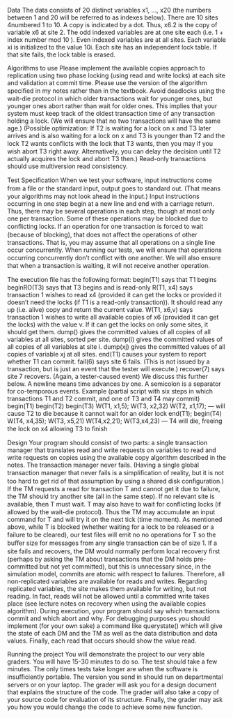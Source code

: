 Data
The data consists of 20 distinct variables x1, ..., x20 (the numbers between 1 and 20 will be referred to as indexes below). There are 10 sites
4numbered 1 to 10. A copy is indicated by a dot. Thus, x6.2 is the copy of
variable x6 at site 2. The odd indexed variables are at one site each (i.e.
1 + index number mod 10 ). Even indexed variables are at all sites. Each
variable xi is initialized to the value 10i. Each site has an independent lock
table. If that site fails, the lock table is erased.

Algorithms to use
Please implement the available copies approach to replication using two
phase locking (using read and write locks) at each site and validation at
commit time. Please use the version of the algorithm speciﬁed in my notes
rather than in the textbook.
Avoid deadlocks using the wait-die protocol in which older transactions
wait for younger ones, but younger ones abort rather than wait for older ones.
This implies that your system must keep track of the oldest transaction time
of any transaction holding a lock. (We will ensure that no two transactions
will have the same age.)
(Possible optimization: If T2 is waiting for a lock on x and T3 later
arrives and is also waiting for a lock on x and T3 is younger than T2 and
the lock T2 wants conﬂicts with the lock that T3 wants, then you may if you
wish abort T3 right away. Alternatively, you can delay the decision until T2
actually acquires the lock and abort T3 then.)
Read-only transactions should use multiversion read consistency.

Test Speciﬁcation
When we test your software, input instructions come from a ﬁle or the
standard input, output goes to standard out. (That means your algorithms
may not look ahead in the input.) Input instructions occurring in one step
begin at a new line and end with a carriage return. Thus, there may be
several operations in each step, though at most only one per transaction.
Some of these operations may be blocked due to conﬂicting locks. If an
operation for one transaction is forced to wait (because of blocking), that
does not aﬀect the operations of other transactions. That is, you may assume
that all operations on a single line occur concurrently. When running our
tests, we will ensure that operations occurring concurrently don’t conﬂict
with one another. We will also ensure that when a transaction is waiting, it
will not receive another operation.

The execution ﬁle has the following format:
begin(T1) says that T1 begins
beginRO(T3) says that T3 begins and is read-only
R(T1, x4) says transaction 1 wishes to read x4 (provided it can get the
locks or provided it doesn’t need the locks (if T1 is a read-only transaction)).
It should read any up (i.e. alive) copy and return the current value.
W(T1, x6,v) says transaction 1 wishes to write all available copies of x6
(provided it can get the locks) with the value v. If it can get the locks on
only some sites, it should get them.
dump() gives the committed values of all copies of all variables at all
sites, sorted per site.
dump(i) gives the committed values of all copies of all variables at site i.
dump(xj) gives the committed values of all copies of variable xj at all
sites.
end(T1) causes your system to report whether T1 can commit.
fail(6) says site 6 fails. (This is not issued by a transaction, but is just
an event that the tester will execute.)
recover(7) says site 7 recovers. (Again, a tester-caused event) We discuss
this further below.
A newline means time advances by one. A semicolon is a separator for
co-temporous events.
Example (partial script with six steps in which transactions T1 and T2
commit, and one of T3 and T4 may commit)
begin(T1)
begin(T2)
begin(T3)
W(T1, x1,5); W(T3, x2,32)
W(T2, x1,17); — will cause T2 to die because it cannot wait for an older
lock
end(T1); begin(T4)
W(T4, x4,35); W(T3, x5,21)
W(T4,x2,21); W(T3,x4,23) — T4 will die, freeing the lock on x4 allowing
T3 to ﬁnish


Design
Your program should consist of two parts: a single transaction manager
that translates read and write requests on variables to read and write requests on copies using the available copy algorithm described in the notes.
The transaction manager never fails. (Having a single global transaction
manager that never fails is a simpliﬁcation of reality, but it is not too hard
to get rid of that assumption by using a shared disk conﬁguration.)
If the TM requests a read for transaction T and cannot get it due to
failure, the TM should try another site (all in the same step). If no relevant
site is available, then T must wait. T may also have to wait for conﬂicting
locks (if allowed by the wait-die protocol). Thus the TM may accumulate
an input command for T and will try it on the next tick (time moment).
As mentioned above, while T is blocked (whether waiting for a lock to be
released or a failure to be cleared), our test ﬁles will emit no no operations
for T so the buﬀer size for messages from any single transaction can be of
size 1.
If a site fails and recovers, the DM would normally perform local recovery ﬁrst (perhaps by asking the TM about transactions that the DM holds
pre-committed but not yet committed), but this is unnecessary since, in the
simulation model, commits are atomic with respect to failures. Therefore,
all non-replicated variables are available for reads and writes. Regarding
replicated variables, the site makes them available for writing, but not reading. In fact, reads will not be allowed until a committed write takes place
(see lecture notes on recovery when using the available copies algorithm).
During execution, your program should say which transactions commit
and which abort and why. For debugging purposes you should implement
(for your own sake) a command like querystate() which will give the state
of each DM and the TM as well as the data distribution and data values.
Finally, each read that occurs should show the value read.


Running the project
You will demonstrate the project to our very able graders. You will have
15-30 minutes to do so. The test should take a few minutes. The only
times tests take longer are when the software is insuﬃciently portable. The
version you send in should run on departmental servers or on your laptop.
The grader will ask you for a design document that explains the structure of the code. The grader will also take a copy of your source code for
evaluation of its structure. Finally, the grader may ask you how you would
change the code to achieve some new function.


